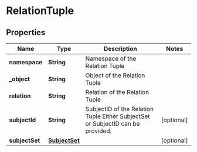 

# RelationTuple


## Properties

Name | Type | Description | Notes
------------ | ------------- | ------------- | -------------
**namespace** | **String** | Namespace of the Relation Tuple | 
**_object** | **String** | Object of the Relation Tuple | 
**relation** | **String** | Relation of the Relation Tuple | 
**subjectId** | **String** | SubjectID of the Relation Tuple  Either SubjectSet or SubjectID can be provided. |  [optional]
**subjectSet** | [**SubjectSet**](SubjectSet.md) |  |  [optional]



